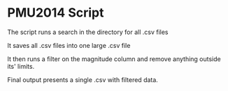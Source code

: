 # PMU2014 Script
The script runs a search in the directory for all .csv files

It saves all .csv files into one large .csv file

It then runs a filter on the magnitude column and remove anything outside its' limits.

Final output presents a single .csv with filtered data.
